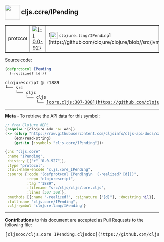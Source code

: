 ## <img width="48px" valign="middle" src="http://i.imgur.com/Hi20huC.png"> cljs.core/IPending

 <table border="1">
<tr>

<td>protocol</td>
<td><a href="https://github.com/cljsinfo/cljs-api-docs/tree/0.0-927"><img valign="middle" alt="[+] 0.0-927" src="https://img.shields.io/badge/+-0.0--927-lightgrey.svg"></a> </td>
<td>
[<img height="24px" valign="middle" src="http://i.imgur.com/1GjPKvB.png"> <samp>clojure.lang/IPending</samp>](https://github.com/clojure/clojure/blob//src/jvm/clojure/lang/IPending.java)
</td>
</tr>
</table>






Source code:

```clj
(defprotocol IPending
  (-realized? [d]))
```

 <pre>
clojurescript @ r1889
└── src
    └── cljs
        └── cljs
            └── <ins>[core.cljs:307-308](https://github.com/clojure/clojurescript/blob/r1889/src/cljs/cljs/core.cljs#L307-L308)</ins>
</pre>


---

__Meta__ - To retrieve the API data for this symbol:

```clj
;; from Clojure REPL
(require '[clojure.edn :as edn])
(-> (slurp "https://raw.githubusercontent.com/cljsinfo/cljs-api-docs/catalog/cljs-api.edn")
    (edn/read-string)
    (get-in [:symbols "cljs.core/IPending"]))
```

```clj
{:ns "cljs.core",
 :name "IPending",
 :history [["+" "0.0-927"]],
 :type "protocol",
 :full-name-encode "cljs.core_IPending",
 :source {:code "(defprotocol IPending\n  (-realized? [d]))",
          :repo "clojurescript",
          :tag "r1889",
          :filename "src/cljs/cljs/core.cljs",
          :lines [307 308]},
 :methods [{:name "-realized?", :signature ["[d]"], :docstring nil}],
 :full-name "cljs.core/IPending",
 :clj-symbol "clojure.lang/IPending"}

```

---

__Contributions__ to this document are accepted as Pull Requests to the following file:

 <pre>
[cljsdoc/cljs.core_IPending.cljsdoc](https://github.com/cljsinfo/cljs-api-docs/blob/master/cljsdoc/cljs.core_IPending.cljsdoc)
</pre>

